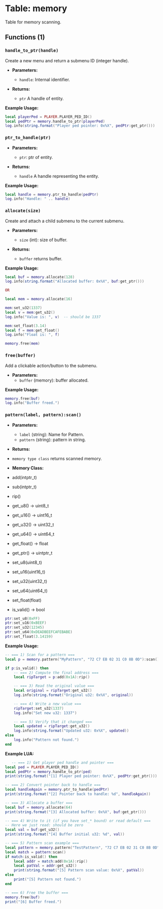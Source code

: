 # Table: memory

Table for memory scanning.

## Functions (1)

### `handle_to_ptr(handle)`

 Create a new menu and return a submenu ID (integer handle).
 
- **Parameters:**
  - `handle`: Internal identifier.

- **Returns:**
  - `ptr` A handle of entity.

**Example Usage:**
```lua
local playerPed = PLAYER.PLAYER_PED_ID()
local pedPtr = memory.handle_to_ptr(playerPed)
log.info(string.format("Player ped pointer: 0x%X", pedPtr:get_ptr()))
```

### `ptr_to_handle(ptr)`

- **Parameters:**
  - `ptr`: ptr of entity.

- **Returns:**
  - `handle` A handle representing the entity.

**Example Usage:**
```lua
local handle = memory.ptr_to_handle(pedPtr)
log.info("Handle: " .. handle)
```


### `allocate(size)`

 Create and attach a child submenu to the current submenu.

- **Parameters:**
  - `size` (int): size of buffer.

- **Returns:**
  - `buffer` returns buffer.
 
**Example Usage:**
```lua
local buf = memory.allocate(128)
log.info(string.format("Allocated buffer: 0x%X", buf:get_ptr()))

OR

local mem = memory.allocate(16)

mem:set_u32(1337)
local v = mem:get_u32()
log.info("Value is: ", v)  -- should be 1337

mem:set_float(3.14)
local f = mem:get_float()
log.info("Float is: ", f)

memory.free(mem)
```

### `free(buffer)`

  Add a clickable action/button to the submenu.

- **Parameters:**
  - `buffer` (memory): buffer allocated.
 
**Example Usage:**
```lua
memory.free(buf)
log.info("Buffer freed.")
```

### `pattern(label, pattern):scan()`

- **Parameters:**
    - `label` (string): Name for Pattern.
    - `pattern` (string): pattern in string.

 - **Returns:**
  - `memory type class` returns scanned memory.

 - **Memory Class:**
  - add(intptr_t)
  - sub(intptr_t)
  - rip()
    
  - get_u8() -> uint8_t
  - get_u16() -> uint16_t
  - get_u32() -> uint32_t
  - get_u64() -> uint64_t
  - get_float() -> float
  - get_ptr() -> uintptr_t
    
  - set_u8(uint8_t)
  - set_u16(uint16_t)
  - set_u32(uint32_t)
  - set_u64(uint64_t)
  - set_float(float)
    
  - is_valid() -> bool
```lua
ptr:set_u8(0xFF)
ptr:set_u16(0xBEEF)
ptr:set_u32(12345)
ptr:set_u64(0xDEADBEEFCAFEBABE)
ptr:set_float(3.14159)
```

**Example Usage:**
```lua
-- === 1) Scan for a pattern ===
local p = memory.pattern("MyPattern", "72 C7 EB 02 31 C0 8B 0D"):scan()

if p:is_valid() then
    -- === 2) Compute the final address ===
    local ripTarget = p:add(0x1A):rip()

    -- === 3) Read the original value ===
    local original = ripTarget:get_u32()
    log.info(string.format("Original u32: 0x%X", original))

    -- === 4) Write a new value ===
    ripTarget:set_u32(1337)
    log.info("Set new u32: 1337")

    -- === 5) Verify that it changed ===
    local updated = ripTarget:get_u32()
    log.info(string.format("Updated u32: 0x%X", updated))
else
    log.info("Pattern not found.")
end
```


**Example LUA:**
```lua
   -- === 1) Get player ped handle and pointer ===
local ped = PLAYER.PLAYER_PED_ID()
local pedPtr = memory.handle_to_ptr(ped)
print(string.format("[1] Player ped pointer: 0x%X", pedPtr:get_ptr()))

-- === 2) Convert pointer back to handle ===
local handleAgain = memory.ptr_to_handle(pedPtr)
print(string.format("[2] Pointer back to handle: %d", handleAgain))

-- === 3) Allocate a buffer ===
local buf = memory.allocate(64)
print(string.format("[3] Allocated buffer: 0x%X", buf:get_ptr()))

-- === 4) Write to it (if you have set_* bound) or read default ===
-- Here we just read: should be zero
local val = buf:get_u32()
print(string.format("[4] Buffer initial u32: %d", val))

-- === 5) Pattern scan example ===
local pattern = memory.pattern("TestPattern", "72 C7 EB 02 31 C0 8B 0D")
local match = pattern:scan()
if match:is_valid() then
    local addr = match:add(0x1A):rip()
    local patVal = addr:get_u32()
    print(string.format("[5] Pattern scan value: 0x%X", patVal))
else
    print("[5] Pattern not found.")
end

-- === 6) Free the buffer ===
memory.free(buf)
print("[6] Buffer freed.")
```
